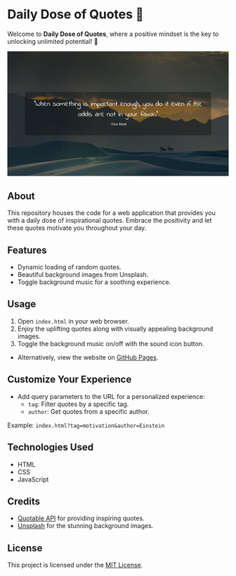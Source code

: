 # Daily Dose of Quotes 🌟

Welcome to **Daily Dose of Quotes**, where a positive mindset is the key to unlocking unlimited potential! 🚀

![Daily Dose of Quotes](assets/images/preview.png)

## About
This repository houses the code for a web application that provides you with a daily dose of inspirational quotes. Embrace the positivity and let these quotes motivate you throughout your day.

## Features
- Dynamic loading of random quotes.
- Beautiful background images from Unsplash.
- Toggle background music for a soothing experience.

## Usage
1. Open `index.html` in your web browser.
2. Enjoy the uplifting quotes along with visually appealing background images.
3. Toggle the background music on/off with the sound icon button.

- Alternatively, view the website on [GitHub Pages](https://thestrange-007.github.io/Daily-Dose-Of-Quotes/).

## Customize Your Experience
- Add query parameters to the URL for a personalized experience:
  - `tag`: Filter quotes by a specific tag.
  - `author`: Get quotes from a specific author.

Example: `index.html?tag=motivation&author=Einstein`

## Technologies Used
- HTML
- CSS
- JavaScript

## Credits
- [Quotable API](https://api.quotable.io/) for providing inspiring quotes.
- [Unsplash](https://unsplash.com/) for the stunning background images.

## License
This project is licensed under the [MIT License](LICENSE).